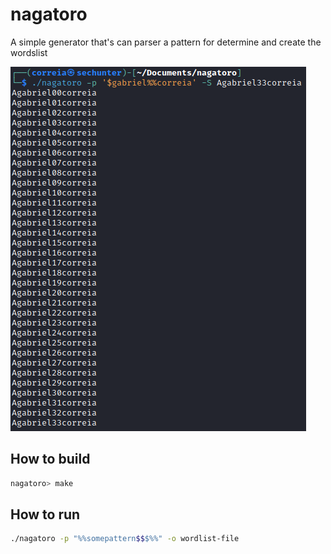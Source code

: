 # nagatoro

A simple generator that's can parser a pattern for determine and create the wordslist

![Image](screen.png)

## How to build

~~~bash
nagatoro> make
~~~

## How to run

~~~bash
./nagatoro -p "%%somepattern$$$%%" -o wordlist-file
~~~
